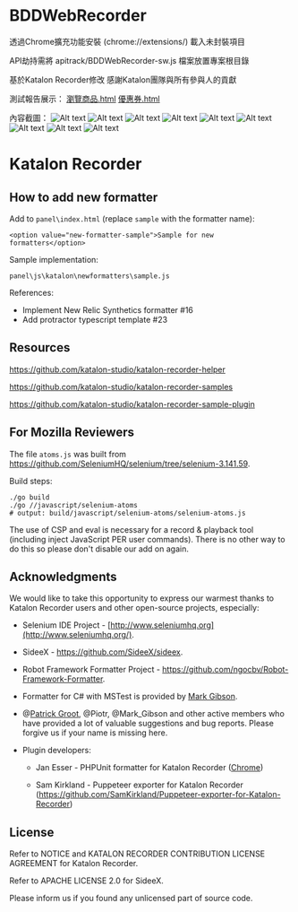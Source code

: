 # BDDWebRecorder
透過Chrome擴充功能安裝 (chrome://extensions/)
載入未封裝項目

API劫持需將 apitrack/BDDWebRecorder-sw.js 檔案放置專案根目錄

基於Katalon Recorder修改
感謝Katalon團隊與所有參與人的貢獻

測試報告展示：
[瀏覽商品.html](http://htmlpreview.github.io/?https://github.com/yoyo82725/BDDWebRecorder/blob/master/demoPic/%E7%80%8F%E8%A6%BD%E5%95%86%E5%93%81.html "瀏覽商品.html")
[優惠券.html](http://htmlpreview.github.io/?https://github.com/yoyo82725/BDDWebRecorder/blob/master/demoPic/%E5%84%AA%E6%83%A0%E5%88%B8.html "優惠券.html")

內容截圖：
![Alt text](/demoPic/pic1.png "page6")
![Alt text](/demoPic/pic2.png "page6")
![Alt text](/demoPic/pic3.png "page6")
![Alt text](/demoPic/pic4.png "page6")
![Alt text](/demoPic/pic5.png "page6")
![Alt text](/demoPic/pic6.png "page6")
![Alt text](/demoPic/pic7.png "page6")
![Alt text](/demoPic/pic8.png "page6")
![Alt text](/demoPic/pic9.png "page6")

# Katalon Recorder

## How to add new formatter

Add to `panel\index.html` (replace `sample` with the formatter name):

```
<option value="new-formatter-sample">Sample for new formatters</option>
```

Sample implementation:
```
panel\js\katalon\newformatters\sample.js
```

References:
* Implement New Relic Synthetics formatter #16
* Add protractor typescript template #23

## Resources

https://github.com/katalon-studio/katalon-recorder-helper

https://github.com/katalon-studio/katalon-recorder-samples

https://github.com/katalon-studio/katalon-recorder-sample-plugin

## For Mozilla Reviewers

The file `atoms.js` was built from https://github.com/SeleniumHQ/selenium/tree/selenium-3.141.59.

Build steps:
```
./go build
./go //javascript/selenium-atoms
# output: build/javascript/selenium-atoms/selenium-atoms.js
```

The use of CSP and eval is necessary for a record & playback tool (including inject JavaScript PER user commands). There is no other way to do this so please don't disable our add on again.

## Acknowledgments

We would like to take this opportunity to express our warmest thanks to Katalon Recorder users and other open-source projects, especially:

* Selenium IDE Project - [http://www.seleniumhq.org](http://www.seleniumhq.org/).

* SideeX - https://github.com/SideeX/sideex.

* Robot Framework Formatter Project - https://github.com/ngocbv/Robot-Framework-Formatter.

* Formatter for C# with MSTest is provided by [Mark Gibson](https://forum.katalon.com/discussion/4209/export-to-c-with-webdriver-and-mstest).

* @[Patrick Groot](https://github.com/pgroot91), @Piotr, @Mark_Gibson and other active members who have provided a lot of valuable suggestions and bug reports. Please forgive us if your name is missing here.

* Plugin developers:

  * Jan Esser - PHPUnit formatter for Katalon Recorder ([Chrome](https://chrome.google.com/webstore/detail/phpunit-formatter-for-kat/gelokgfkbnkkcdbokielchgpfnphoalk?utm_source=chrome-ntp-icon))

  * Sam Kirkland - Puppeteer exporter for Katalon Recorder (https://github.com/SamKirkland/Puppeteer-exporter-for-Katalon-Recorder)

## License

Refer to NOTICE and KATALON RECORDER CONTRIBUTION LICENSE AGREEMENT for Katalon Recorder.

Refer to APACHE LICENSE 2.0 for SideeX.

Please inform us if you found any unlicensed part of source code.
